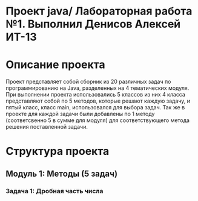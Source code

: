 # Проект java/ Лабораторная работа №1. Выполнил Денисов Алексей ИТ-13
# Описание проекта
Проект представляет собой сборник из 20 различных задач по программированию на Java, разделенных на 4 тематических модуля. При выполнении проекта использовались 5 классов из них 4 класса представляют собой по 5 методов, которые решают каждую задачу, и пятый класс, класс main, использовался для выбора задач. Так же в проекте для каждой задачи были добавлены по 1 методу (соответсвенно 5 в сумме для модуля) для соответствующего метода решения поставленной задачи.
# Структура проекта
## Модуль 1: Методы (5 задач)
### Задача 1: Дробная часть числа
